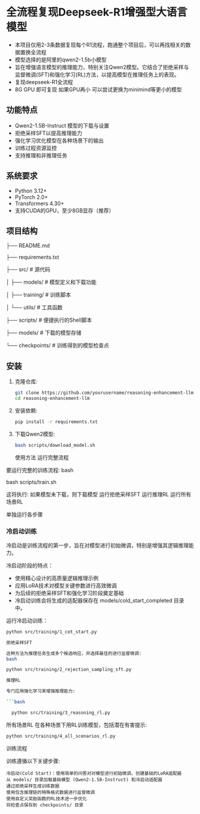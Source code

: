 # 全流程复现Deepseek-R1增强型大语言模型

- 本项目仅用2-3条数据复现每个R1流程，跑通整个项目后，可以再找相关的数据置换全流程
- 模型选择的是阿里的qwen2-1.5b小模型
- 旨在增强语言模型的推理能力，特别关注Qwen2模型。它结合了拒绝采样与监督微调(SFT)和强化学习(RL)方法，以提高模型在推理任务上的表现。
- 复现deepseek-R1全流程
- 8G GPU 即可复现  如果GPU再小 可以尝试更换为minimind等更小的模型

## 功能特点

- Qwen2-1.5B-Instruct 模型的下载与设置
- 拒绝采样SFT以提高推理能力
- 强化学习优化模型在各种场景下的输出
- 训练过程资源监控
- 支持推理和非推理任务

## 系统要求

- Python 3.12+
- PyTorch 2.0+
- Transformers 4.30+
- 支持CUDA的GPU，至少8GB显存（推荐）

## 项目结构

├── README.md

├── requirements.txt

├── src/ # 源代码

│ ├── models/ # 模型定义和下载功能

│ ├── training/ # 训练脚本

│ └── utils/ # 工具函数

├── scripts/ # 便捷执行的Shell脚本

├── models/ # 下载的模型存储

└── checkpoints/ # 训练得到的模型检查点

## 安装

1. 克隆仓库:
   
   ```bash
   git clone https://github.com/yourusername/reasoning-enhancement-llm.git
   cd reasoning-enhancement-llm
   ```

2. 安装依赖:
   
   ```bash
   pip install -r requirements.txt
   ```

3. 下载Qwen2模型:
   
   ```bash
   bash scripts/download_model.sh
   ```
   
   使用方法
   运行完整流程

要运行完整的训练流程:
bash

bash scripts/train.sh

这将执行:
    如果模型未下载，则下载模型
    运行拒绝采样SFT
    运行推理RL
    运行所有场景RL

单独运行各步骤
### 冷启动训练

冷启动是训练流程的第一步，旨在对模型进行初始微调，特别是增强其逻辑推理能力。

冷启动阶段的特点：
- 使用精心设计的高质量逻辑推理示例
- 应用LoRA技术对模型关键参数进行高效微调
- 为后续的拒绝采样SFT和强化学习阶段奠定基础
- 冷启动训练会将生成的适配器保存在 models/cold_start_completed 目录中。

运行冷启动训练：

```bash
python src/training/1_cot_start.py

拒绝采样SFT

这种方法为推理任务生成多个候选响应，并选择最佳的进行监督微调:
bash

python src/training/2_rejection_sampling_sft.py

推理RL

专门应用强化学习来增强推理能力:

```bash

  python src/training/3_reasoning_rl.py
```

所有场景RL
在各种场景下用RL训练模型，包括潜在有害提示:

```bash
python src/training/4_all_scenarios_rl.py
```

训练流程

训练遵循以下关键步骤:

    冷启动(Cold Start)：使用简单的问答对对模型进行初始微调，创建基础的LoRA适配器
    从 models/ 目录加载基础模型 (Qwen2-1.5B-Instruct) 和冷启动适配器
    通过拒绝采样生成训练数据
    使用包含推理链的特殊格式数据进行监督微调
    使用自定义奖励函数的RL技术进一步优化
    将检查点保存到 checkpoints/ 目录
